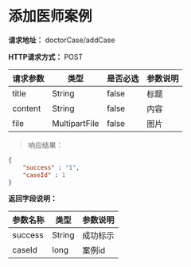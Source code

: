 # 添加医师案例

**请求地址：** doctorCase/addCase

**HTTP请求方式：** POST

| 请求参数 | 类型 | 是否必选 | 参数说明 |
| -- | -- | -- | -- |
| title | String | false | 标题 |
| content | String | false | 内容 |
| file | MultipartFile | false | 图片 |

>响应结果：

```json
{
    "success" : "1",
    "caseId" : 1
}
```

**返回字段说明：**

| 参数名称 | 类型 | 参数说明 |
| -- | -- | -- |
| success | String | 成功标示 |
| caseId | long | 案例id |
